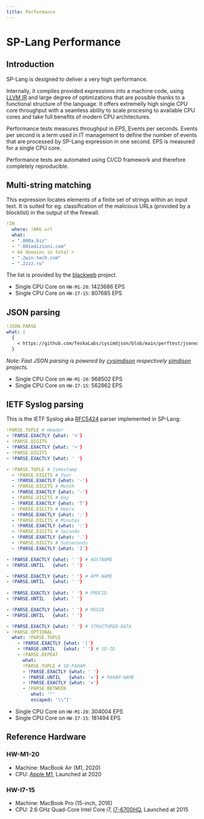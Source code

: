 ```yaml
---
title: Performance
---
```


# SP-Lang Performance


## Introduction

SP-Lang is designed to deliver a very high performance.

Internally, it compiles provided expressions into a machine code, using [LLVM IR](https://llvm.org) and large degree of optimizations that are possible thanks to a functional structure of the language.
It offers extremelly high single CPU core throughput with a seamless ability to scale procesing to available CPU cores and take full benefits of modern CPU architectures.

Performance tests measures throughput in _EPS_, Events per seconds.
Events per second is a term used in IT management to define the number of events that are processed by SP-Lang expression in one second.
EPS is measured for a single CPU core.

Performance tests are automated using CI/CD framework and therefore completely reproducible.


## Multi-string matching

This expression locates elements of a finite set of strings within an input text.
It is suited for eg. classification of the malicious URLs (provided by a blocklist) in the output of the firewall.

```yaml
!IN
  where: !ARG url
  what:
  - ".000a.biz"
  - ".001edizioni.com"
  < 64 domains in total >
  - ".2win-tech.com"
  - ".2zzz.ru"
```
The list is provided by the [blackweb](https://github.com/maravento/blackweb) project.

* Single CPU Core on `HW-M1-20`: 1423686 EPS
* Single CPU Core on `HW-I7-15`: 807685 EPS


## JSON parsing

```yaml
!JSON.PARSE
what: |
  {
  	< https://github.com/TeskaLabs/cysimdjson/blob/main/perftest/jsonexamples/test.json >
  }
```

_Note: Fast JSON parsing is powered by [cysimdjson](https://github.com/TeskaLabs/cysimdjson) respectively [simdjson](https://simdjson.org) projects._

* Single CPU Core on `HW-M1-20`: 968502 EPS
* Single CPU Core on `HW-I7-15`: 562862 EPS


## IETF Syslog parsing

This is the IETF Syslog aka [RFC5424](https://datatracker.ietf.org/doc/html/rfc5424) parser implemented in SP-Lang:

```yaml
!PARSE.TUPLE # Header
- !PARSE.EXACTLY {what: '<'}
- !PARSE.DIGITS
- !PARSE.EXACTLY {what: '>'}
- !PARSE.DIGITS
- !PARSE.EXACTLY {what: ' '}

- !PARSE.TUPLE # Timestamp
  - !PARSE.DIGITS # Year
  - !PARSE.EXACTLY {what: '-'}
  - !PARSE.DIGITS # Month
  - !PARSE.EXACTLY {what: '-'}
  - !PARSE.DIGITS # Day
  - !PARSE.EXACTLY {what: 'T'}
  - !PARSE.DIGITS # Hours
  - !PARSE.EXACTLY {what: ':'}
  - !PARSE.DIGITS # Minutes
  - !PARSE.EXACTLY {what: ':'}
  - !PARSE.DIGITS # Seconds
  - !PARSE.EXACTLY {what: '.'}
  - !PARSE.DIGITS # Subseconds
  - !PARSE.EXACTLY {what: 'Z'}

- !PARSE.EXACTLY {what: ' '} # HOSTNAME
- !PARSE.UNTIL   {what: ' '}

- !PARSE.EXACTLY {what: ' '} # APP-NAME
- !PARSE.UNTIL   {what: ' '}
 
- !PARSE.EXACTLY {what: ' '} # PROCID
- !PARSE.UNTIL   {what: ' '}

- !PARSE.EXACTLY {what: ' '} # MSGID
- !PARSE.UNTIL   {what: ' '}

- !PARSE.EXACTLY {what: ' '} # STRUCTURED-DATA
- !PARSE.OPTIONAL
  what: !PARSE.TUPLE
    - !PARSE.EXACTLY {what: '['}
    - !PARSE.UNTIL   {what: ' '} # SD-ID
    - !PARSE.REPEAT  
      what:
      !PARSE.TUPLE # SD-PARAM
      - !PARSE.EXACTLY {what: ' '}
      - !PARSE.UNTIL   {what: '='} # PARAM-NAME
      - !PARSE.EXACTLY {what: '='}
      - !PARSE.BETWEEN 
         what: '"'
         escaped: '\\"]'
```

* Single CPU Core on `HW-M1-20`: 304004 EPS
* Single CPU Core on `HW-I7-15`: 181494 EPS



## Reference Hardware

### HW-M1-20

* Machine: MacBook Air (M1, 2020)
* CPU: [Apple M1](https://en.wikipedia.org/wiki/Apple_M1), Launched at 2020

### HW-I7-15

* Machine: MacBook Pro (15-inch, 2016)
* CPU: 2.6 GHz Quad-Core Intel Core i7, [I7-6700HQ](https://ark.intel.com/content/www/us/en/ark/products/88967/intel-core-i76700hq-processor-6m-cache-up-to-3-50-ghz.html), Launched at 2015
